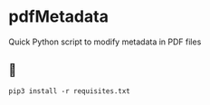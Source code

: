# pdfMetadata
Quick Python script to modify metadata in PDF files

## :pear:
`pip3 install -r requisites.txt`
